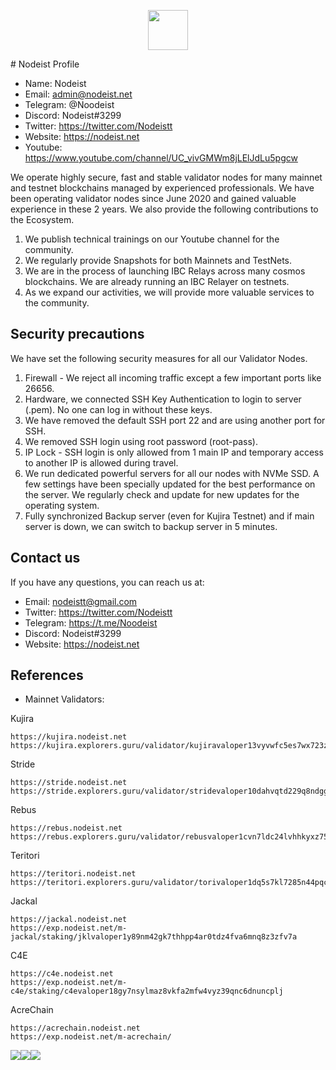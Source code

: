 <p align="center"> <a href="https://nodeist.site/" target="_blank"><img src="https://raw.githubusercontent.com/Nodeist/Testnet_Kurulumlar/main/logo.png" width="64"/></a></p>
# Nodeist Profile

- Name: Nodeist
- Email: admin@nodeist.net
- Telegram: @Noodeist
- Discord: Nodeist#3299
- Twitter: https://twitter.com/Nodeistt
- Website: https://nodeist.net
- Youtube: https://www.youtube.com/channel/UC_vivGMWm8jLElJdLu5pgcw

We operate highly secure, fast and stable validator nodes for many mainnet and testnet blockchains managed by experienced professionals. We have been operating validator nodes since June 2020 and gained valuable experience in these 2 years. We also provide the following contributions to the Ecosystem.

1. We publish technical trainings on our Youtube channel for the community.
2. We regularly provide Snapshots for both Mainnets and TestNets.
3. We are in the process of launching IBC Relays across many cosmos blockchains. We are already running an IBC Relayer on testnets.
4. As we expand our activities, we will provide more valuable services to the community.


## Security precautions

We have set the following security measures for all our Validator Nodes.

1. Firewall - We reject all incoming traffic except a few important ports like 26656.
2. Hardware, we connected SSH Key Authentication to login to server (.pem). No one can log in without these keys.
3. We have removed the default SSH port 22 and are using another port for SSH.
4. We removed SSH login using root password (root-pass).
5. IP Lock - SSH login is only allowed from 1 main IP and temporary access to another IP is allowed during travel.
6. We run dedicated powerful servers for all our nodes with NVMe SSD. A few settings have been specially updated for the best performance on the server. We regularly check and update for new updates for the operating system.
7. Fully synchronized Backup server (even for Kujira Testnet) and if main server is down, we can switch to backup server in 5 minutes.

## Contact us

If you have any questions, you can reach us at:

- Email: nodeistt@gmail.com
- Twitter: https://twitter.com/Nodeistt
- Telegram: https://t.me/Noodeist
- Discord: Nodeist#3299
- Website: https://nodeist.net

## References
- Mainnet Validators:

Kujira
```
https://kujira.nodeist.net
https://kujira.explorers.guru/validator/kujiravaloper13vyvwfc5es7wx723z5j0xtgagy4k42s6gaksx7
```

Stride
```
https://stride.nodeist.net
https://stride.explorers.guru/validator/stridevaloper10dahvqtd229q8ndggjk0upcjnkjckdjal5tqz2
```

Rebus
```
https://rebus.nodeist.net
https://rebus.explorers.guru/validator/rebusvaloper1cvn7ldc24lvhhkyxz75x66hmmuppm2hpk44ddy
```

Teritori
```
https://teritori.nodeist.net
https://teritori.explorers.guru/validator/torivaloper1dq5s7kl7285n44pqc0xacpjxy07ycur0zjy9sh
```


Jackal
```
https://jackal.nodeist.net
https://exp.nodeist.net/m-jackal/staking/jklvaloper1y89nm42gk7thhpp4ar0tdz4fva6mnq8z3zfv7a
```

C4E
```
https://c4e.nodeist.net
https://exp.nodeist.net/m-c4e/staking/c4evaloper18gy7nsylmaz8vkfa2mfw4vyz39qnc6dnuncplj
```

AcreChain
```
https://acrechain.nodeist.net
https://exp.nodeist.net/m-acrechain/
```

<div align="center">
  <div style="display: flex; align-items: flex-start;">
    <img align="top" src="https://github-readme-stats.vercel.app/api?username=Nodeist&show_icons=true&theme=nightowl"/>
<br />
<br />
    <img align="top" src="https://github-readme-streak-stats.herokuapp.com?user=Nodeist&theme=nightowl&date_format=M%20j%5B%2C%20Y%5D"/>
<br />
<br />
   <img align="down" src="https://github-readme-stats.vercel.app/api/top-langs/?username=Nodeist&layout=compact&theme=nightowl"/>
  </div>

